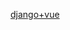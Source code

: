 [django+vue](https://github.com/stacklens/django-vue-tutorial/blob/master/md/10-%E5%89%8D%E8%A8%80.md)